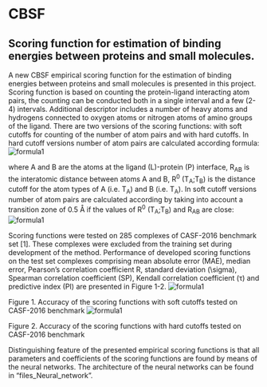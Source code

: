 # CBSF
<h2>Scoring function for estimation of binding energies between proteins and small molecules.</h2>

A new CBSF empirical scoring function for the estimation of binding energies between proteins and small molecules is presented in this project. Scoring function is based on counting the protein-ligand interacting atom pairs, the counting can be conducted both in a single interval and a few (2-4) intervals. Additional descriptor includes a number of heavy atoms and hydrogens connected to oxygen atoms or nitrogen atoms of amino groups of the ligand.
There are two versions of the scoring functions: with soft cutoffs for counting of the number of atom pairs and with hard cutoffs. In hard cutoff versions number of atom pairs are calculated according formula:
![formula1](https://github.com/rsyrlyb/CBSF/blob/master/Figures/f1.png)

where A and B are the atoms at the ligand (L)-protein (P) interface, R<sub>AB</sub> is the interatomic distance between atoms A and B, R<sup>0</sup> (T<sub>A</sub>;T<sub>B</sub>) is the distance cutoff for the atom types of A (i.e. T<sub>A</sub>) and B (i.e. T<sub>A</sub>).
In soft cutoff versions number of atom pairs are calculated according by taking into account a transition zone of 0.5 Å if the values of R<sup>0</sup> (T<sub>A</sub>;T<sub>B</sub>) and R<sub>AB</sub> are close:
![formula1](https://github.com/rsyrlyb/CBSF/blob/master/Figures/f3.png)

Scoring functions were tested on 285 complexes of CASF-2016 benchmark set [1]. These complexes were excluded from the training set during development of the method. Performance of developed scoring functions on the test set complexes comprising mean absolute error (MAE), median error, Pearson’s correlation coefficient R, standard deviation (\sigma), Spearman correlation coefficient (SP), Kendall correlation coefficient (τ) and predictive index (PI) are presented in Figure 1-2.
![formula1](https://github.com/rsyrlyb/CBSF/blob/master/Figures/soft_cutoffs.png)

Figure 1. Accuracy of the scoring functions with soft cutoffs tested on CASF-2016 benchmark
![formula1](https://github.com/rsyrlyb/CBSF/blob/master/Figures/hard_cutoffs.png)

Figure 2. Accuracy of the scoring functions with hard cutoffs tested on CASF-2016 benchmark

Distinguishing feature of the presented empirical scoring functions is that all parameters and coefficients of the scoring functions are found by means of the neural networks.  The architecture of the neural networks can be found in “files_Neural_network”.
